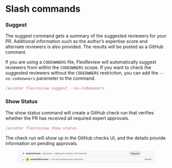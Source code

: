 # Slash commands

### Suggest

The suggest command gets a summary of the suggested reviewers for your PR. Additional information such as the author’s expertise score and alternate reviewers is also provided. The results will be posted as a GitHub comment.

If you are using a `CODEOWNERS` file, FlexReview will automatically suggest reviewers from within the `CODEOWNERS` scope. If you want to check the suggested reviewers without the `CODEOWNERS` restriction, you can add the `--no-codeowners` parameter to the command.

```jsx
/aviator flexreview suggest --no-codeowners
```

### Show Status

The show status command will create a GitHub check run that verifies whether the PR has received all required expert approvals.

```jsx
/aviator flexreview show-status
```

The check run will show up in the GitHub checks UI, and the details provide information on pending approvals.

<figure><img src="../../.gitbook/assets/Screen Shot 2024-02-06 at 8.14.39 PM.png" alt=""><figcaption></figcaption></figure>
